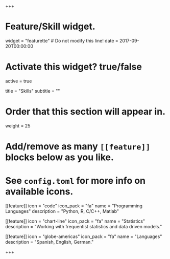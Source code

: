 +++
# Feature/Skill widget.
widget = "featurette"  # Do not modify this line!
date = 2017-09-20T00:00:00

# Activate this widget? true/false
active = true

title = "Skills"
subtitle = ""

# Order that this section will appear in.
weight = 25

# Add/remove as many `[[feature]]` blocks below as you like.
# See `config.toml` for more info on available icons.

[[feature]]
  icon = "code"
  icon_pack = "fa"
  name = "Programming Languages"
  description = "Python, R, C/C++, Matlab"

[[feature]]
  icon = "chart-line"
  icon_pack = "fa"
  name = "Statistics"
  description = "Working with frequentist statistics and data driven models."

[[feature]]
  icon = "globe-americas"
  icon_pack = "fa"
  name = "Languages"
  description = "Spanish, English, German."

+++
